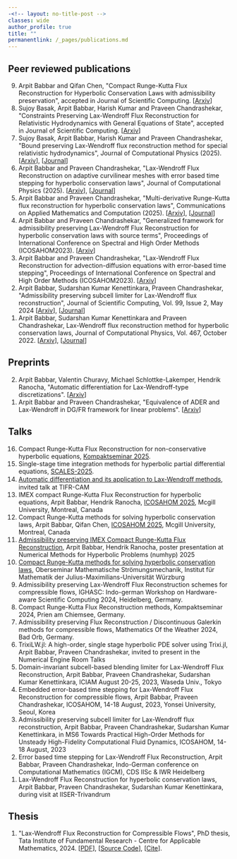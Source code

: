 ```yaml
---
-<!-- layout: no-title-post -->
classes: wide
author_profile: true
title: ""
permanentlink: /_pages/publications.md
---
```

## Peer reviewed publications
<ol reversed> 
<li> Arpit Babbar and Qifan Chen, "Compact Runge-Kutta Flux Reconstruction for Hyperbolic Conservation Laws with admissibility preservation", accepted in Journal of Scientific Computing. [<a href = "https://arxiv.org/abs/2502.07517">Arxiv</a>] </li>
<li> Sujoy Basak, Arpit Babbar, Harish Kumar and Praveen Chandrashekar, "Constraints Preserving Lax-Wendroff Flux Reconstruction for Relativistic Hydrodynamics with General Equations of State", accepted in Journal of Scientific Computing. [<a href = "https://arxiv.org/abs/2505.05128">Arxiv</a>] </li> 
<li> Sujoy Basak, Arpit Babbar, Harish Kumar and Praveen Chandrashekar, "Bound preserving Lax-Wendroff flux reconstruction method for special relativistic hydrodynamics", Journal of Computational Physics (2025). [<a href = "https://arxiv.org/abs/2409.15805">Arxiv</a>], [<a href = "https://doi.org/10.1016/j.jcp.2025.113815">Journal</a>] </li> 
<li> Arpit Babbar and Praveen Chandrashekar, "Lax-Wendroff Flux Reconstruction on adaptive curvilinear meshes with error based time stepping for hyperbolic conservation laws", Journal of Computational Physics (2025). [<a href = "https://arxiv.org/abs/2402.11926">Arxiv</a>], [<a href = "https://doi.org/10.1016/j.jcp.2024.113622">Journal</a>]</li>
<li> Arpit Babbar and Praveen Chandrashekar, "Multi-derivative Runge-Kutta flux reconstruction for hyperbolic conservation laws", Communications on Applied Mathematics and Computation (2025). [<a href = "https://arxiv.org/abs/2403.02141">Arxiv</a>], [<a href = "https://link.springer.com/article/10.1007/s42967-024-00463-1?utm_source=rct_congratemailt&utm_medium=email&utm_campaign=oa_20250402&utm_content=10.1007/s42967-024-00463-1">Journal</a>]</li> 
<li> Arpit Babbar and Praveen Chandrashekar, "Generalized framework for admissibility preserving Lax-Wendroff Flux Reconstruction for hyperbolic conservation laws with source terms", Proceedings of International Conference on Spectral and High Order Methods (ICOSAHOM2023). [<a href = "https://arxiv.org/abs/2402.01442">Arxiv</a>]</li> 
<li> Arpit Babbar and Praveen Chandrashekar, "Lax-Wendroff Flux Reconstruction for advection-diffusion equations with error-based time stepping", Proceedings of International Conference on Spectral and High Order Methods (ICOSAHOM2023). [<a href = "https://arxiv.org/abs/2402.12669">Arxiv</a>]</li>
<li> Arpit Babbar, Sudarshan Kumar Kenettinkara, Praveen Chandrashekar, "Admissibility preserving subcell limiter for Lax-Wendroff flux reconstruction", Journal of Scientific Computing, Vol. 99, Issue 2, May 2024 [<a href = "https://arxiv.org/abs/2305.10781">Arxiv</a>], [<a href = "https://doi.org/10.1007/s10915-024-02482-9">Journal</a>]</li>
<li> Arpit Babbar, Sudarshan Kumar Kenettinkara and Praveen Chandrashekar, Lax-Wendroff flux reconstruction method for hyperbolic conservation laws, Journal of Computational Physics, Vol. 467, October 2022. [<a href = "https://arxiv.org/abs/2207.02954">Arxiv</a>], [<a href = "https://doi.org/10.1016/j.jcp.2022.111423">Journal</a>]</li>
</ol>

## Preprints
<ol reversed>
<li> Arpit Babbar, Valentin Churavy, Michael Schlottke-Lakemper, Hendrik Ranocha, "Automatic differentiation for Lax-Wendroff-type discretizations". [<a href = "https://arxiv.org/abs/2506.11719">Arxiv</a>] </li>
<li> Arpit Babbar and Praveen Chandrashekar, "Equivalence of ADER and Lax-Wendroff in DG/FR framework for linear problems". [<a href = "https://arxiv.org/abs/2402.18937">Arxiv</a>]</li> 
</ol>

## Talks
<ol reversed>
<li> Compact Runge-Kutta Flux Reconstruction for
non-conservative hyperbolic equations, <a href="https://www.numerik.mathematik.uni-mainz.de/kompaktseminar-2025-2/">Kompaktseminar 2025</a>.</li>
<li> Single-stage time integration methods for hyperbolic
partial differential equations, <a href="https://model.uni-mainz.de/scales-conference-2025/">SCALES-2025</a>.</li>
<li> <a
href="https://www.math.tifrbng.res.in/events/event15">Automatic di&#xFB00;erentiation and its application to
Lax-Wendro&#xFB00; methods</a>, invited talk at TIFR-CAM</li>
<li> IMEX compact Runge-Kutta Flux Reconstruction for hyperbolic equations, Arpit
Babbar, Hendrik Ranocha, <a href="https://icosahom2025.org">ICOSAHOM 2025</a>, Mcgill University,
Montreal, Canada</li>
<li> Compact Runge-Kutta methods for solving hyperbolic conservation laws, Arpit Babbar, Qifan Chen, <a href="https://icosahom2025.org">ICOSAHOM
2025</a>, Mcgill University, Montreal, Canada</li>
<li> <a
href="https://numhyp25.sciencesconf.org/data/pages/poster_1.pdf">Admissibility preserving IMEX Compact Runge-Kutta Flux
Reconstruction</a>, Arpit Babbar, Hendrik Ranocha, poster presentation at
Numerical Methods for Hyperbolic Problems (numhyp) 2025</li>
<li> <a
href="https://ifm.mathematik.uni-wuerzburg.de/~klingen/ewExternalFiles/Babbar.pdf">Compact Runge-Kutta methods for solving hyperbolic conservation
laws</a>, Oberseminar Mathematische Str&ouml;mungsmechanik, Institut f&uuml;r
Mathematik der Julius-Maximilians-Universit&auml;t W&uuml;rzburg </li>
<li> Admissibility preserving Lax-Wendroff Flux Reconstruction schemes for compressible flows, IGHASC: Indo-german Workshop on Hardware-aware Scientific Computing 2024, Heidelberg, Germany.</li>
<li> Compact Runge-Kutta Flux Reconstruction methods, Kompaktseminar 2024, Prien am Chiemsee, Germany.</li>
<li> Admissibility preserving Flux Reconstruction / Discontinuous Galerkin methods for compressible flows, Mathematics Of the Weather 2024, Bad Orb, Germany.</li>
<li> TrixiLW.jl: A high-order, single stage hyperbolic PDE solver using Trixi.jl, Arpit Babbar, Praveen Chandrashekar, invited to present in the Numerical Engine Room Talks </li>
<li> Domain-invariant subcell-based blending limiter for Lax-Wendroff Flux Reconstruction, Arpit Babbar, Praveen Chandrashekar, Sudarshan Kumar Kenettinkara, ICIAM August 20-25, 2023, Waseda Univ., Tokyo </li> 
<li> Embedded error-based time stepping for Lax-Wendroff Flux Reconstruction for compressible flows, Arpit Babbar, Praveen Chandrashekar, ICOSAHOM, 14-18 August, 2023, Yonsei University, Seoul, Korea </li> 
<li> Admissibility preserving subcell limiter for Lax-Wendroff flux reconstruction, Arpit Babbar, Praveen Chandrashekar, Sudarshan Kumar Kenettinkara, in MS6 Towards Practical High-Order Methods for Unsteady High-Fidelity Computational Fluid Dynamics,  ICOSAHOM, 14-18 August, 2023 </li>
<li> Error based time stepping for Lax-Wendroff Flux Reconstruction, Arpit Babbar, Praveen Chandrashekar, Indo-German conference on Computational Mathematics (IGCM), CDS IISc & IWR Heidelberg</li>
<li> Lax-Wendroff Flux Reconstruction for hyperbolic conservation laws, Arpit Babbar, Praveen Chandrashekar, Sudarshan Kumar Kenettinkara, during visit at IISER-Trivandrum</li>
</ol>

## Thesis
1. "Lax-Wendroff Flux Reconstruction for Compressible Flows", PhD thesis, Tata Institute of Fundamental Research - Centre for Applicable Mathematics, 2024. [[PDF](https://babbar.dev/assets/thesis.pdf)], [[Source Code](https://github.com/Arpit-Babbar/dissertation)], [[Cite](https://shodhganga.inflibnet.ac.in/handle/10603/591603)].
